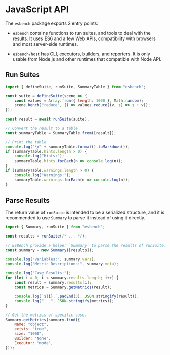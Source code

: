 # JavaScript API

The `esbench` package exports 2 entry points:

* `esbench` contains functions to run suites, and tools to deal with the results. It uses ES6 and a few Web APIs, compatibility with browsers and most server-side runtimes.
  
* `esbench/host` has CLI, executors, builders, and reporters. It is only usable from Node.js and other runtimes that compatible with Node API.

## Run Suites

```javascript
import { defineSuite, runSuite, SummaryTable } from "esbench";

const suite = defineSuite(scene => {
	const values = Array.from({ length: 1000 }, Math.random);
	scene.bench("reduce", () => values.reduce((v, s) => s + v));
});

const result = await runSuite(suite);

// Convert the result to a table
const summaryTable = SummaryTable.from([result]);

// Print the table
console.log("\n" + summaryTable.format().toMarkdown());
if (summaryTable.hints.length > 0) {
	console.log("Hints:");
	summaryTable.hints.forEach(n => console.log(n));
}
if (summaryTable.warnings.length > 0) {
	console.log("Warnings:");
	summaryTable.warnings.forEach(n => console.log(n));
}
```

## Parse Results

The return value of `runSuite` is intended to be a serialized structure, and it is recommended to use `Summary` to parse it instead of using it directly.

```javascript
import { Summary, runSuite } from "esbench";

const results = runSuite(/* ... */);

// ESBench provide a helper `Summary` to parse the results of runSuite.
const summary = new Summary([results]);

console.log("Variables:", summary.vars);
console.log("Metric Descriptions:", summary.meta);

console.log("Case Results:");
for (let i = 0; i < summary.results.length; i++) {
	const result = summary.results[i];
	const metrics = Summary.getMetrics(result);

	console.log(`${i}.`.padEnd(3), JSON.stringify(result));
	console.log("   ", JSON.stringify(metrics));
}

// Get the metrics of specific case.
Summary.getMetrics(summary.find({
	Name: "object",
	exists: "true",
	size: "1000",
	Builder: "None",
	Executor: "node",
}));
```
